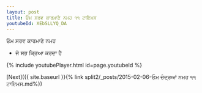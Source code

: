 ```yaml
---
layout: post
title: ਓਮ ਸਰਵ ਕਾਰਮਾਣੇ ਨਮਹ ੧੧ ਟਾਇਮਸ
youtubeId: XEbSLLYQ_DA
---
```

 
 
 ਓਮ ਸਰਵ ਕਾਰਮਾਣੇ ਨਮਹ  
 
 -  ਜੋ ਸਭ ਕ੍ਰਿਆ ਕਰਦਾ ਹੈ 
 
  
 
  
 
 
 
 
 
 


{% include youtubePlayer.html id=page.youtubeId %}
 
[Next]({{ site.baseurl }}{% link  split2/_posts/2015-02-06-ਓਮ ਚੰਦ੍ਰਆਂ ਨਮਹ ੧੧ ਟਾਇਮਸ.md%})
 

